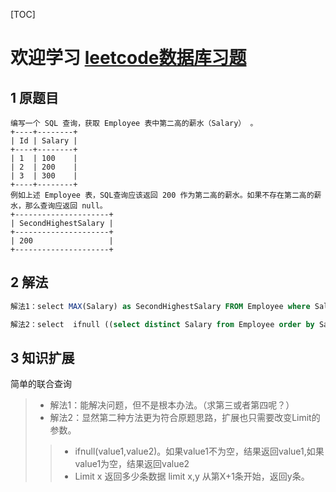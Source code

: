﻿[TOC]
# 欢迎学习 [leetcode数据库习题](https://leetcode-cn.com/problemset/database/)
## 1 原题目
```
编写一个 SQL 查询，获取 Employee 表中第二高的薪水（Salary） 。
+----+--------+
| Id | Salary |
+----+--------+
| 1  | 100    |
| 2  | 200    |
| 3  | 300    |
+----+--------+
例如上述 Employee 表，SQL查询应该返回 200 作为第二高的薪水。如果不存在第二高的薪水，那么查询应返回 null。
+---------------------+
| SecondHighestSalary |
+---------------------+
| 200                 |
+---------------------+
```
## 2 解法
```sql
解法1：select MAX(Salary) as SecondHighestSalary FROM Employee where Salary < (Select MAX(Salary) from Employee)；

解法2：select  ifnull ((select distinct Salary from Employee order by Salary desc limit 1,1),null)as SecondHighestSalary ;
```
## 3 知识扩展
简单的联合查询
> - 解法1：能解决问题，但不是根本办法。（求第三或者第四呢？）
> - 解法2：显然第二种方法更为符合原题思路，扩展也只需要改变Limit的参数。
>> - ifnull(value1,value2)。如果value1不为空，结果返回value1,如果value1为空，结果返回value2
>> - Limit x 返回多少条数据 limit x,y 从第X+1条开始，返回y条。














